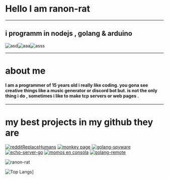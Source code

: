 
# Hello I am ranon-rat
--------------------------------------------

## i programm in nodejs , golang & arduino

![asd](https://camo.githubusercontent.com/7709c59e8833fe26ce749da6506f8180a50a9bcbff346b0efbb9a9d675be7da6/68747470733a2f2f6d656469612e646973636f72646170702e6e65742f6174746163686d656e74732f3730363334393132363731393234323330322f3738343939323232383133363138393937332f396b2e706e67)![aaa](https://camo.githubusercontent.com/2251a8a9328392dabd00abee76b4ba91f390264d8608e6a23fe39bc90cbe02b3/68747470733a2f2f6d656469612e646973636f72646170702e6e65742f6174746163686d656e74732f3730363334393132363731393234323330322f3738343939323438393334353737373731342f4163397662787043704467574141414141456c46546b5375516d43432e706e67)![asss](https://www.infootec.net/wp-content/uploads/2018/02/Arduino.png)

---------------------------------------------

# about me

#### I am a programmer of 15 years old i really like coding. you gona see creative things like a music generator or discord bot but. is not the only thing i do , sometimes i like to make tcp servers or web pages .
---------------------------------------------
# my best projects in my github they are </h1>
                 
[![redditReplaceHumans](https://github-readme-stats.vercel.app/api/pin/?username=ranon-rat&repo=redditReplaceHumans&show_owner=true)](https://github.com/pythonBoy123/redditReplaceHumans) 
[![monkey page](https://github-readme-stats.vercel.app/api/pin/?username=ranon-rat&repo=monkeyPage&show_owner=true)](https://ranon-rat.github.io/monkeyPage/)
[![golang-spyware](https://github-readme-stats.vercel.app/api/pin/?username=ranon-rat&repo=golang-spyware&show_owner=true)](https://github.com/ranon-rat/golang-spyware) 
[![echo-server-go](https://github-readme-stats.vercel.app/api/pin/?username=ranon-rat&repo=echo-server-go&show_owner=true)](https://github.com/ranon-rat/echo-server-go) 
[![momos en consola](https://github-readme-stats.vercel.app/api/pin/?username=ranon-rat&repo=when-haces-tus-momos-en-consola&show_owner=true)](https://github.com/ranon-rat/when-haces-tus-momos-en-consola) 
[![golang-remote](https://github-readme-stats.vercel.app/api/pin/?username=ranon-rat&repo=golang-remote&show_owner=true)](https://github.com/ranon-rat/golang-remote)

![ranon-rat](https://github-readme-stats.vercel.app/api?username=ranon-rat&count_private=true&show_icons=true) 

![Top Langs](https://github-readme-stats.vercel.app/api/top-langs/?username=ranon-rat)]

